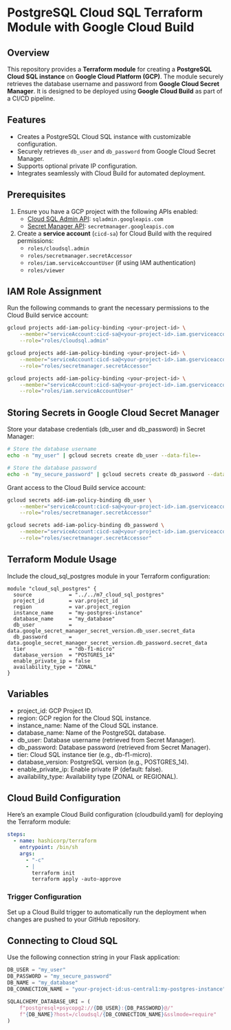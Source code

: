 # PostgreSQL Cloud SQL Terraform Module with Google Cloud Build

## Overview

This repository provides a **Terraform module** for creating a **PostgreSQL Cloud SQL instance** on **Google Cloud Platform (GCP)**. The module securely retrieves the database username and password from **Google Cloud Secret Manager**. It is designed to be deployed using **Google Cloud Build** as part of a CI/CD pipeline.

## Features

- Creates a PostgreSQL Cloud SQL instance with customizable configuration.
- Securely retrieves `db_user` and `db_password` from Google Cloud Secret Manager.
- Supports optional private IP configuration.
- Integrates seamlessly with Cloud Build for automated deployment.

## Prerequisites

1. Ensure you have a GCP project with the following APIs enabled:
   - [Cloud SQL Admin API](https://console.cloud.google.com/flows/enableapi?apiid=sqladmin.googleapis.com): `sqladmin.googleapis.com`
   - [Secret Manager API](https://console.cloud.google.com/flows/enableapi?apiid=secretmanager.googleapis.com): `secretmanager.googleapis.com`
2. Create a **service account** (`cicd-sa`) for Cloud Build with the required permissions:
   - `roles/cloudsql.admin`
   - `roles/secretmanager.secretAccessor`
   - `roles/iam.serviceAccountUser` (if using IAM authentication)
   - `roles/viewer`

## IAM Role Assignment

Run the following commands to grant the necessary permissions to the Cloud Build service account:

```bash
gcloud projects add-iam-policy-binding <your-project-id> \
    --member="serviceAccount:cicd-sa@<your-project-id>.iam.gserviceaccount.com" \
    --role="roles/cloudsql.admin"

gcloud projects add-iam-policy-binding <your-project-id> \
    --member="serviceAccount:cicd-sa@<your-project-id>.iam.gserviceaccount.com" \
    --role="roles/secretmanager.secretAccessor"

gcloud projects add-iam-policy-binding <your-project-id> \
    --member="serviceAccount:cicd-sa@<your-project-id>.iam.gserviceaccount.com" \
    --role="roles/iam.serviceAccountUser"
```

## Storing Secrets in Google Cloud Secret Manager

Store your database credentials (db_user and db_password) in Secret Manager:

```bash
# Store the database username
echo -n "my_user" | gcloud secrets create db_user --data-file=-

# Store the database password
echo -n "my_secure_password" | gcloud secrets create db_password --data-file=-

```

Grant access to the Cloud Build service account:

```bash
gcloud secrets add-iam-policy-binding db_user \
    --member="serviceAccount:cicd-sa@<your-project-id>.iam.gserviceaccount.com" \
    --role="roles/secretmanager.secretAccessor"

gcloud secrets add-iam-policy-binding db_password \
    --member="serviceAccount:cicd-sa@<your-project-id>.iam.gserviceaccount.com" \
    --role="roles/secretmanager.secretAccessor"
```

## Terraform Module Usage

Include the cloud_sql_postgres module in your Terraform configuration:

```hcl
module "cloud_sql_postgres" {
  source            = "../../m7_cloud_sql_postgres"
  project_id        = var.project_id
  region            = var.project_region
  instance_name     = "my-postgres-instance"
  database_name     = "my_database"
  db_user           = data.google_secret_manager_secret_version.db_user.secret_data
  db_password       = data.google_secret_manager_secret_version.db_password.secret_data
  tier              = "db-f1-micro"
  database_version  = "POSTGRES_14"
  enable_private_ip = false
  availability_type = "ZONAL"
}
```

## Variables

- project_id: GCP Project ID.
- region: GCP region for the Cloud SQL instance.
- instance_name: Name of the Cloud SQL instance.
- database_name: Name of the PostgreSQL database.
- db_user: Database username (retrieved from Secret Manager).
- db_password: Database password (retrieved from Secret Manager).
- tier: Cloud SQL instance tier (e.g., db-f1-micro).
- database_version: PostgreSQL version (e.g., POSTGRES_14).
- enable_private_ip: Enable private IP (default: false).
- availability_type: Availability type (ZONAL or REGIONAL).

## Cloud Build Configuration

Here’s an example Cloud Build configuration (cloudbuild.yaml) for deploying the Terraform module:

```yaml
steps:
  - name: hashicorp/terraform
    entrypoint: /bin/sh
    args:
      - "-c"
      - |
        terraform init
        terraform apply -auto-approve

```

### Trigger Configuration

Set up a Cloud Build trigger to automatically run the deployment when changes are pushed to your GitHub repository.

## Connecting to Cloud SQL

Use the following connection string in your Flask application:

```python
DB_USER = "my_user"
DB_PASSWORD = "my_secure_password"
DB_NAME = "my_database"
DB_CONNECTION_NAME = "your-project-id:us-central1:my-postgres-instance"

SQLALCHEMY_DATABASE_URI = (
    f"postgresql+psycopg2://{DB_USER}:{DB_PASSWORD}@/"
    f"{DB_NAME}?host=/cloudsql/{DB_CONNECTION_NAME}&sslmode=require"
)

```
